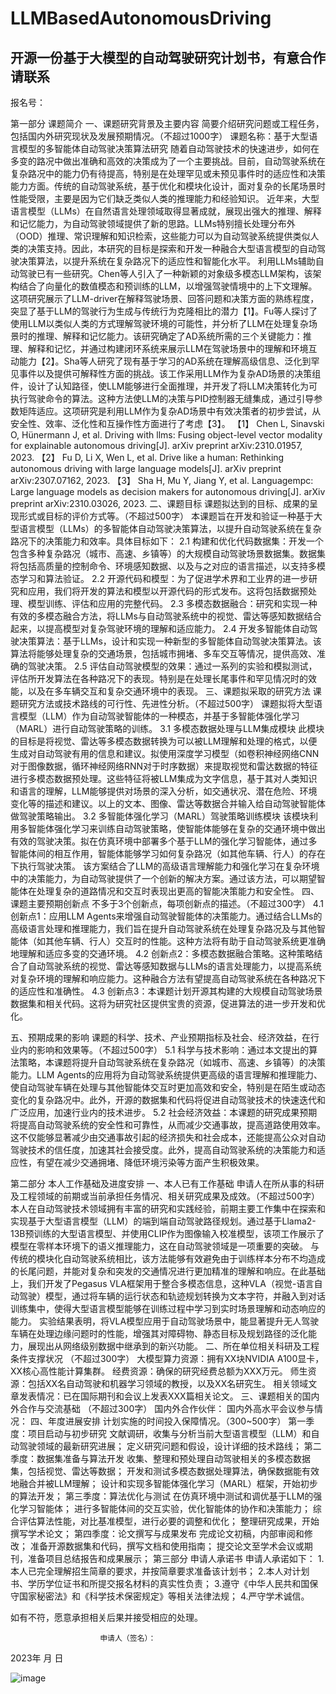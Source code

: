 # LLMBasedAutonomousDriving
## 开源一份基于大模型的自动驾驶研究计划书，有意合作请联系
报名号：              
 
第一部分  课题简介
一、课题研究背景及主要内容
简要介绍研究问题或工程任务，包括国内外研究现状及发展预期情况。（不超过1000字）
课题名称：基于大型语言模型的多智能体自动驾驶决策算法研究
随着自动驾驶技术的快速进步，如何在多变的路况中做出准确和高效的决策成为了一个主要挑战。目前，自动驾驶系统在复杂路况中的能力仍有待提高，特别是在处理罕见或未预见事件时的适应性和决策能力方面。传统的自动驾驶系统，基于优化和模块化设计，面对复杂的长尾场景时性能受限，主要是因为它们缺乏类似人类的推理能力和经验知识。
近年来，大型语言模型（LLMs）在自然语言处理领域取得显著成就，展现出强大的推理、解释和记忆能力，为自动驾驶领域提供了新的思路。LLMs特别擅长处理分布外（OOD）推理、常识理解和知识检索，这些能力可以为自动驾驶系统提供类似人类的决策支持。因此，本研究的目标是探索和开发一种融合大型语言模型的自动驾驶决策算法，以提升系统在复杂路况下的适应性和智能化水平。
利用LLMs辅助自动驾驶已有一些研究。Chen等人引入了一种新颖的对象级多模态LLM架构，该架构结合了向量化的数值模态和预训练的LLM，以增强驾驶情境中的上下文理解。这项研究展示了LLM-driver在解释驾驶场景、回答问题和决策方面的熟练程度，突显了基于LLM的驾驶行为生成与传统行为克隆相比的潜力【1】。Fu等人探讨了使用LLM以类似人类的方式理解驾驶环境的可能性，并分析了LLM在处理复杂场景时的推理、解释和记忆能力。该研究确定了AD系统所需的三个关键能力：推理、解释和记忆，并通过构建闭环系统来展示LLM在驾驶场景中的理解和环境互动能力【2】。Sha等人研究了现有基于学习的AD系统在理解高级信息、泛化到罕见事件以及提供可解释性方面的挑战。该工作采用LLM作为复杂AD场景的决策组件，设计了认知路径，使LLM能够进行全面推理，并开发了将LLM决策转化为可执行驾驶命令的算法。这种方法使LLM的决策与PID控制器无缝集成，通过引导参数矩阵适应。这项研究是利用LLM作为复杂AD场景中有效决策者的初步尝试，从安全性、效率、泛化性和互操作性方面进行了考虑【3】。
【1】	Chen L, Sinavski O, Hünermann J, et al. Driving with llms: Fusing object-level vector modality for explainable autonomous driving[J]. arXiv preprint arXiv:2310.01957, 2023.
【2】	Fu D, Li X, Wen L, et al. Drive like a human: Rethinking autonomous driving with large language models[J]. arXiv preprint arXiv:2307.07162, 2023.
【3】	Sha H, Mu Y, Jiang Y, et al. Languagempc: Large language models as decision makers for autonomous driving[J]. arXiv preprint arXiv:2310.03026, 2023.
二、课题目标
课题拟达到的目标、成果的呈现形式或目标的评价方式等。（不超过500字）
本课题旨在开发和验证一种基于大型语言模型（LLMs）的多智能体自动驾驶决策算法，以提升自动驾驶系统在复杂路况下的决策能力和效率。具体目标如下：
2.1 构建和优化代码数据集：开发一个包含多种复杂路况（城市、高速、乡镇等）的大规模自动驾驶场景数据集。数据集将包括高质量的控制命令、环境感知数据、以及与之对应的语言描述，以支持多模态学习和算法验证。
2.2 开源代码和模型：为了促进学术界和工业界的进一步研究和应用，我们将开发的算法和模型以开源代码的形式发布。这将包括数据预处理、模型训练、评估和应用的完整代码。
2.3 多模态数据融合：研究和实现一种有效的多模态融合方法，将LLMs与自动驾驶系统中的视觉、雷达等感知数据结合起来，以提高模型对复杂驾驶环境的理解和适应能力。
2.4 开发多智能体自动驾驶决策算法：基于LLMs，设计和实现一种新型的多智能体自动驾驶决策算法。该算法将能够处理复杂的交通场景，包括城市拥堵、多车交互等情况，提供高效、准确的驾驶决策。
2.5 评估自动驾驶模型的效果：通过一系列的实验和模拟测试，评估所开发算法在各种路况下的表现。特别是在处理长尾事件和罕见情况时的效能，以及在多车辆交互和复杂交通环境中的表现。
三、课题拟采取的研究方法
课题研究方法或技术路线的可行性、先进性分析。（不超过500字）
课题拟将大型语言模型（LLM）作为自动驾驶智能体的一种模态，并基于多智能体强化学习（MARL）进行自动驾驶策略的训练。
3.1 多模态数据处理与LLM集成模块
此模块的目标是将视觉、雷达等多模态数据转换为可以被LLM理解和处理的格式，以便生成对自动驾驶有用的信息和建议。拟使用深度学习模型（如卷积神经网络CNN对于图像数据，循环神经网络RNN对于时序数据）来提取视觉和雷达数据的特征进行多模态数据预处理。这些特征将被LLM集成为文字信息，基于其对人类知识和语言的理解，LLM能够提供对场景的深入分析，如交通状况、潜在危险、环境变化等的描述和建议。以上的文本、图像、雷达等数据合并输入给自动驾驶智能体做驾驶策略输出。
3.2 多智能体强化学习（MARL）驾驶策略训练模块
该模块利用多智能体强化学习来训练自动驾驶策略，使智能体能够在复杂的交通环境中做出有效的驾驶决策。拟在仿真环境中部署多个基于LLM的强化学习智能体，通过多智能体间的相互作用，智能体能够学习如何复杂路况（如其他车辆、行人）的存在下执行驾驶决策。
该方案结合了LLM的高级语言理解能力和强化学习在复杂环境中的决策能力，为自动驾驶提供了一个创新的解决方案。通过该方法，可以期望智能体在处理复杂的道路情况和交互时表现出更高的智能决策能力和安全性。
四、课题主要预期创新点
不多于3个创新点，每项创新点的描述。（不超过300字）
4.1 创新点1：应用LLM Agents来增强自动驾驶智能体的决策能力。通过结合LLMs的高级语言处理和推理能力，我们旨在提升自动驾驶系统在处理复杂路况及与其他智能体（如其他车辆、行人）交互时的性能。这种方法将有助于自动驾驶系统更准确地理解和适应多变的交通环境。
4.2 创新点2：多模态数据融合策略。这种策略结合了自动驾驶系统的视觉、雷达等感知数据与LLMs的语言处理能力，以提高系统对复杂环境的理解和响应能力。这种融合方法有望提高自动驾驶系统在各种路况下的适应性和准确性。
4.3 创新点3：本课题计划开源其构建的大规模自动驾驶场景数据集和相关代码。这将为研究社区提供宝贵的资源，促进算法的进一步开发和优化。

五、预期成果的影响
课题的科学、技术、产业预期指标及社会、经济效益，在行业内的影响和效果等。（不超过500字）
5.1 科学与技术影响：通过本文提出的算法策略，本课题将提升自动驾驶系统在复杂路况（如城市、高速、乡镇等）的决策能力。LLM Agents的应用将为自动驾驶系统提供更高级的语言理解和推理能力、使自动驾驶车辆在处理与其他智能体交互时更加高效和安全，特别是在陌生或动态变化的复杂路况中。此外，开源的数据集和代码将促进自动驾驶技术的快速迭代和广泛应用，加速行业内的技术进步。
5.2 社会经济效益：本课题的研究成果预期将提高自动驾驶系统的安全性和可靠性，从而减少交通事故，提高道路使用效率。这不仅能够显著减少由交通事故引起的经济损失和社会成本，还能提高公众对自动驾驶技术的信任度，加速其社会接受度。此外，提高自动驾驶系统的决策能力和适应性，有望在减少交通拥堵、降低环境污染等方面产生积极效果。

 
第二部分  本人工作基础及进度安排
一、本人已有工作基础
申请人在所从事的科研及工程领域的前期或当前承担任务情况、相关研究成果及成效。（不超过500字）
本人在自动驾驶技术领域拥有丰富的研究和实践经验，前期主要工作集中在探索和实现基于大型语言模型（LLM）的端到端自动驾驶路径规划。通过基于Llama2-13B预训练的大型语言模型、并使用CLIP作为图像输入校准模型，该项工作展示了模型在零样本环境下的语义推理能力，这在自动驾驶领域是一项重要的突破。
与传统的模块化自动驾驶系统相比，该方法能够有效避免由于训练样本分布不均造成的长尾问题，并能对复杂和突发的交通情况进行更加精准的理解和响应。在此基础上，我们开发了Pegasus VLA框架用于整合多模态信息，这种VLA（视觉-语言自动驾驶）模型，通过将车辆的运行状态和轨迹规划转换为文本字符，并融入到对话训练集中，使得大型语言模型能够在训练过程中学习到实时场景理解和动态响应的能力。
实验结果表明，将VLA模型应用于自动驾驶场景中，能显著提升无人驾驶车辆在处理边缘问题时的性能，增强其对障碍物、静态目标及规划路径的泛化能力，展现出从网络级别数据中继承到的新兴功能。
二、所在单位相关科研及工程条件支撑状况
（不超过300字）
大模型算力资源：拥有XX块NVIDIA A100显卡，XX核心高性能计算集群。
经费资源：确保的研究经费总额为XXX万元。
师生资源：包括XX名自动驾驶和机器学习领域的教授，以及XX名研究生。
相关领域文章发表情况：已在国际期刊和会议上发表XXX篇相关论文。
三、课题相关的国内外合作与交流基础
（不超过300字）
国内外合作伙伴：
国内外高水平会议参与情况：
四、年度进展安排
计划实施的时间投入保障情况。（300~500字）
第一季度：项目启动与初步研究
文献调研，收集与分析当前大型语言模型（LLM）和自动驾驶领域的最新研究进展；
定义研究问题和假设，设计详细的技术路线；
第二季度：数据集准备与算法开发
收集、整理和预处理自动驾驶相关的多模态数据集，包括视觉、雷达等数据；
开发和测试多模态数据处理算法，确保数据能有效地融合并被LLM理解；
设计和实现多智能体强化学习（MARL）框架，开始初步的算法开发；
第三季度：算法优化与测试
在仿真环境中测试和调优基于LLM的强化学习智能体；
进行多智能体间的交互实验，优化智能体的协作和决策能力；
综合评估算法性能，对比基准模型，进行必要的调整和优化；
整理研究成果，开始撰写学术论文；
第四季度：论文撰写与成果发布
完成论文初稿，内部审阅和修改；
准备开源数据集和代码，撰写文档和使用指南；
提交论文至学术会议或期刊，准备项目总结报告和成果展示； 
第三部分  申请人承诺书
申请人承诺如下：
1.本人已完全理解招生简章的要求，并按简章要求准备该计划书；
2.本人对计划书、学历学位证书和所提交报名材料的真实性负责；
3.遵守《中华人民共和国保守国家秘密法》和《科学技术保密规定》等相关法律法规；
4.严守学术诚信。


如有不符，愿意承担相关后果并接受相应的处理。


                        申请人（签名）： 
2023年     月     日


![image](https://github.com/TimHoustons/LLMBasedAutonomousDriving/assets/107018384/d07f728e-9cc4-4fc9-8938-78beb9c617cc)
